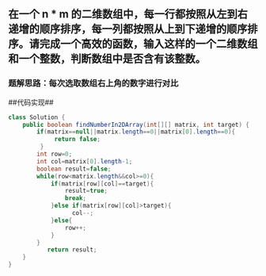 ## 在一个 n * m 的二维数组中，每一行都按照从左到右递增的顺序排序，每一列都按照从上到下递增的顺序排序。请完成一个高效的函数，输入这样的一个二维数组和一个整数，判断数组中是否含有该整数。

### 题解思路：每次选取数组右上角的数字进行对比
##代码实现##
```java
class Solution {
    public boolean findNumberIn2DArray(int[][] matrix, int target) {
        if(matrix==null||matrix.length==0||matrix[0].length==0){
             return false;
         }
        int row=0;
        int col=matrix[0].length-1;
        boolean result=false;
        while(row<matrix.length&&col>=0){
            if(matrix[row][col]==target){
                result=true;
                break;
            }else if(matrix[row][col]>target){
                  col--;
            }else{
                row++;
            }
        }
           return result;
    }
}

